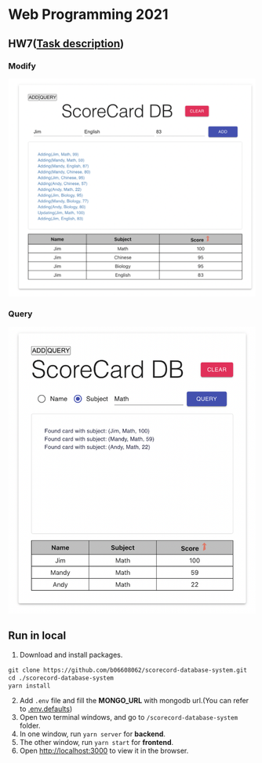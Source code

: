 # Web Programming 2021

## HW7([Task description](https://github.com/b06608062/scorecord-database-system/blob/master/hw7.pdf))

### Modify
![This is an image](https://github.com/b06608062/scorecord-database-system/blob/master/demo_image/截圖%202022-03-25%20下午7.54.37.png)

### Query
![This is an image](https://github.com/b06608062/scorecord-database-system/blob/master/demo_image/截圖%202022-03-25%20下午7.55.08.png)

## Run in local
1. Download and install packages.
```
git clone https://github.com/b06608062/scorecord-database-system.git
cd ./scorecord-database-system
yarn install
```
2. Add `.env` file and fill the **MONGO_URL** with mongodb url.(You can refer to [.env.defaults](https://github.com/b06608062/scorecord-database-system/blob/master/backend/.env.defaults))
4. Open two terminal windows, and go to `/scorecord-database-system` folder.
5. In one window, run `yarn server` for **backend**.
6. The other window, run `yarn start` for **frontend**.
7. Open [http://localhost:3000](http://localhost:3000) to view it in the browser.
